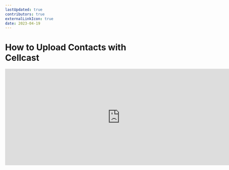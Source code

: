 ```yaml
---
lastUpdated: true
contributors: true
externalLinkIcon: true
date: 2023-04-19
---
```

# How to Upload Contacts with Cellcast


<iframe
  width="750"
  height="315"
  src="https://www.loom.com/embed/7c57c92d60f541ddb7d9f079724ac4e5?sid=ff1c446e-6823-4d2d-b106-c228e7a09265"
  frameborder="0"
  allow="accelerometer; autoplay; clipboard-write; encrypted-media; gyroscope; picture-in-picture"
  allowfullscreen
></iframe>